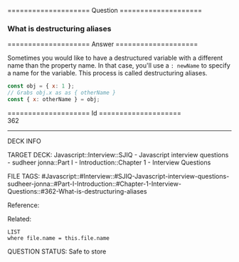 ==================== Question ====================  

### What is destructuring aliases  

==================== Answer ====================  

Sometimes you would like to have a destructured variable with a different name
than the property name. In that case, you'll use a `: newName` to specify a name
for the variable. This process is called destructuring aliases.

```javascript
const obj = { x: 1 };
// Grabs obj.x as as { otherName }
const { x: otherName } = obj;
```

==================== Id ====================  
362

---

DECK INFO

TARGET DECK: Javascript::Interview::SJIQ - Javascript interview questions - sudheer jonna::Part I - Introduction::Chapter 1 - Interview Questions

FILE TAGS: #Javascript::#Interview::#SJIQ-Javascript-interview-questions-sudheer-jonna::#Part-I-Introduction::#Chapter-1-Interview-Questions::#362-What-is-destructuring-aliases

Reference:

Related:

```dataview
LIST
where file.name = this.file.name
```

QUESTION STATUS: Safe to store
